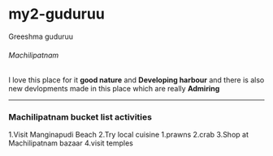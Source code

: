 # my2-guduruu
Greeshma guduruu
###### Machilipatnam
I love this place for it **good nature** and **Developing harbour** and there is also new devlopments made in this place which are really **Admiring**

---
### Machilipatnam bucket list activities

1.Visit Manginapudi Beach
2.Try local cuisine
    1.prawns
    2.crab
3.Shop at Machilipatnam bazaar
4.visit temples


